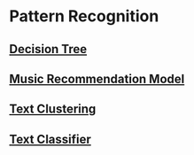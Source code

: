 # Pattern Recognition

## [Decision Tree](./decision_tree)

## [Music Recommendation Model](./music-recommender)

## [Text Clustering](./text-clustering)

## [Text Classifier](./text-classifier)
